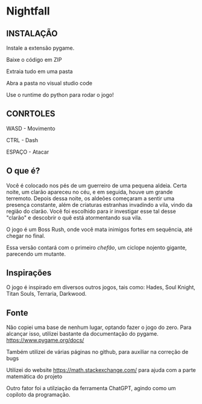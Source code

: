 # Nightfall

## INSTALAÇÃO
Instale a extensão pygame.

Baixe o código em ZIP

Extraia tudo em uma pasta

Abra a pasta no visual studio code

Use o runtime do python para rodar o jogo!

## CONRTOLES
WASD - Movimento

CTRL - Dash

ESPAÇO - Atacar

## O que é?
Você é colocado nos pés de um guerreiro de uma pequena aldeia. Certa noite, um clarão apareceu no céu, e em seguida, houve um grande terremoto.
Depois dessa noite, os aldeões começaram a sentir uma presença constante, além de criaturas estranhas invadindo a vila, vindo da região do clarão.
Você foi escolhido para ir investigar esse tal desse "clarão" e descobrir o quê está atormentando sua vila.

O jogo é um Boss Rush, onde você mata inimigos fortes em sequência, até chegar no final.

Essa versão contará com o primeiro _chefão_, um ciclope nojento gigante, parecendo um mutante.

## Inspirações
O jogo é inspirado em diversos outros jogos, tais como:
Hades, Soul Knight, Titan Souls, Terraria, Darkwood.

## Fonte
Não copiei uma base de nenhum lugar, optando fazer o jogo do zero. Para alcançar isso, utilizei bastante da documentação do pygame.
https://www.pygame.org/docs/

Também utilizei de várias páginas no github, para auxiliar na correção de bugs

Utilizei do website https://math.stackexchange.com/ para ajuda com a parte matemática do projeto

Outro fator foi a utilziação da ferramenta ChatGPT, agindo como um copiloto da programação.

